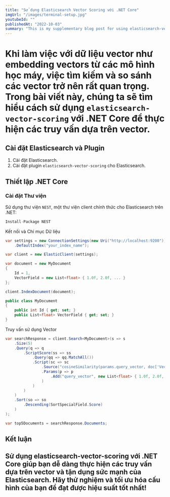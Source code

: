 ```yaml
---
title: "Sử dụng Elasticsearch Vector Scoring với .NET Core"
imgUrl: "/images/terminal-setup.jpg"
youtubeId: ""
publishedAt: "2022-10-03"
summary: "This is my supplementary blog post for using elasticsearch-vector-scoring with .net core"
---
```

# Khi làm việc với dữ liệu vector như embedding vectors từ các mô hình học máy, việc tìm kiếm và so sánh các vector trở nên rất quan trọng. Trong bài viết này, chúng ta sẽ tìm hiểu cách sử dụng `elasticsearch-vector-scoring` với .NET Core để thực hiện các truy vấn dựa trên vector.

## Cài đặt Elasticsearch và Plugin

1. Cài đặt Elasticsearch.
2. Cài đặt plugin `elasticsearch-vector-scoring` cho Elasticsearch.

## Thiết lập .NET Core

### Cài đặt Thư viện

Sử dụng thư viện `NEST`, một thư viện client chính thức cho Elasticsearch trên .NET:

```csharp
Install-Package NEST
```

Kết nối và Chỉ mục Dữ liệu
```csharp
var settings = new ConnectionSettings(new Uri("http://localhost:9200"))
    .DefaultIndex("your_index_name");

var client = new ElasticClient(settings);

var document = new MyDocument
{
    Id = 1,
    VectorField = new List<float> { 1.0f, 2.0f, ... }
};

client.IndexDocument(document);

public class MyDocument
{
    public int Id { get; set; }
    public List<float> VectorField { get; set; }
}
```
Truy vấn sử dụng Vector
```csharp
var searchResponse = client.Search<MyDocument>(s => s
    .Size(5)
    .Query(q => q
        .ScriptScore(ss => ss
            .Query(qq => qq.MatchAll())
            .Script(sc => sc
                .Source("cosineSimilarity(params.query_vector, doc['VectorField']) + 1.0")
                .Params(p => p
                    .Add("query_vector", new List<float> { 1.0f, 2.0f, ... })
                )
            )
        )
    )
    .Sort(so => so
        .Descending(SortSpecialField.Score)
    )
);

var top5Documents = searchResponse.Documents;
```
## Kết luận
## Sử dụng elasticsearch-vector-scoring với .NET Core giúp bạn dễ dàng thực hiện các truy vấn dựa trên vector và tận dụng sức mạnh của Elasticsearch. Hãy thử nghiệm và tối ưu hóa cấu hình của bạn để đạt được hiệu suất tốt nhất!
